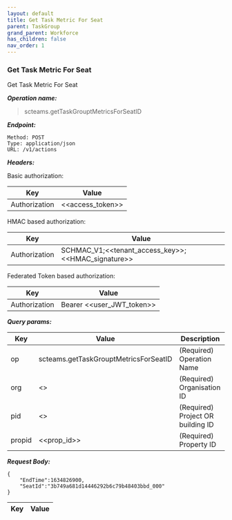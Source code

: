 ```yaml
---
layout: default
title: Get Task Metric For Seat
parent: TaskGroup
grand_parent: Workforce
has_children: false
nav_order: 1
---
```



### Get Task Metric For Seat

Get Task Metric For Seat

***Operation name:***

> scteams.getTaskGrouptMetricsForSeatID

***Endpoint:***

```
Method: POST
Type: application/json
URL: /v1/actions
```

***Headers:***

Basic authorization:

|Key|Value|
|---|---|
|Authorization|<<access_token>>|


HMAC based authorization:

|Key|Value|
|---|---|
|Authorization|SCHMAC_V1;<<tenant_access_key>>;<<HMAC_signature>>|

Federated Token based authorization:

|Key|Value|
|---|---|
|Authorization|Bearer <<user_JWT_token>>|

***Query params:***

| Key | Value | Description |
| --- | ------|-------------|
| op | scteams.getTaskGrouptMetricsForSeatID | (Required) Operation Name |
| org | <<org>> | (Required) Organisation ID |
| pid | <<pid>> | (Required) Project OR building ID |
| propid | <<prop_id>> | (Required) Property ID |


***Request Body:***


```
{
    "EndTime":1634826900,
    "SeatId":"3b749a681d14446292b6c79b48403bbd_000"
}
```

|Key|Value|
|---|---|